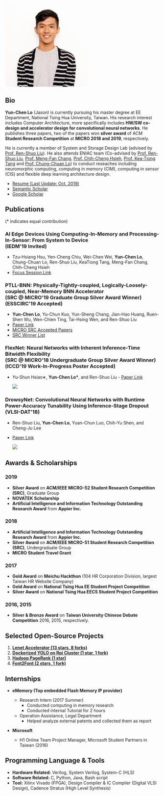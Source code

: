 

<img src="./pics/homepage_pic.jpg" alt="Jason"
	title="A cute kitten" width="270" />

## Bio
**Yun-Chen Lo** (Jason) is currently pursuing his master degree at EE Department, National Tsing Hua University, Taiwan.  His research interest includes Computer Architecture, more specifically includes **HW/SW co-design and accelerator design for convolutional neural networks**.  He publishes three papers, two of the papers won **silver award** of ACM **Student Research Competition** at **MICRO 2018 and 2019**, respectively.

He is currently a member of System and Storage Design Lab (advised by [Prof. Ren-Shuo Liu](https://www.ee.nthu.edu.tw/renshuo/)). He also attends ENIAC team (Co-advised by [Prof. Ren-Shuo Liu](https://scholar.google.com/citations?hl=en&user=KEshqdcAAAAJ), [Prof. Meng-Fan Chang](https://scholar.google.com.tw/citations?user=7rcOEiIAAAAJ&hl=zh-TW), [Prof. Chih-Cheng Hsieh](https://scholar.google.com.tw/citations?user=eBnwkkQAAAAJ&hl=zh-TW), [Prof. Kea-Tiong Tang](https://scholar.google.com/citations?user=DiSis28AAAAJ&hl=en) and [Prof. Chung-Chuan Lo](https://scholar.google.com/citations?user=zULxPHYAAAAJ&hl=zh-TW)) to conduct reseaches including neuromorphic computing, computing in memory (CIM), computing in sensor (CIS) and flexible deep learning architecture design.


- [Resume (Last Update: Oct. 2019)](https://drive.google.com/file/d/1QGFCl5tX7kb_BmRS08KPIeKVAKxrQaK9/view?usp=sharing)
-  [Semantic Scholar](https://www.semanticscholar.org/author/Yun-Chen-Lo/46215383)
- [Google Scholar](https://scholar.google.com/citations?user=DfbwFFgAAAAJ&hl=zh-TW)

## Publications
(* indicates equal contribution)

### **AI Edge Devices Using Computing-In-Memory and Processing-In-Sensor: From System to Device**<br/>(IEDM'19 Invited)
- Tzu-Hsiang Hsu, Yen-Cheng Chiu, Wei-Chen Wei, __Yun-Chen Lo__, Chung-Chuan Lo, Ren-Shuo Liu, KeaTiong Tang, Meng-Fan Chang, Chih-Cheng Hsieh
- [Focus Session Link](https://ieee-iedm.org/wp-content/uploads/2019/10/session-22.pdf)

### **PTLL-BNN: Physically-Tightly-coupled, Logically-Loosely-coupled, Near-Memory BNN Accelerator** <br/>(SRC @ MICRO'19 Graduate Group Silver Award Winner) <br/> (ESSCIRC'19 Accepted)

- __Yun-Chen Lo__, Yu-Chun Kuo, Yun-Sheng Chang, Jian-Hao Huang, Ruen-Shen Wu, Wen-Chien Ting, Tai-Hsing Wen, and Ren-Shuo Liu
- [Paper Link](https://ieeexplore.ieee.org/abstract/document/8902909)
- [MICRO SRC Accepted Papers](https://www.microarch.org/micro52/program/src.html)
- [SRC Winner List](https://src.acm.org/winners/2020)

### **FlexNet: Neural Networks with Inherent Inference-Time Bitwidth Flexibility** <br/>(SRC @ MICRO'18 Undergraduate Group Silver Award Winner) <br/>(ICCD'19 Work-In-Progress Poster Accepted)

- Yu-Shun Hsiao∗, __Yun-Chen Lo*__, and Ren-Shuo Liu - [Paper Link](https://www.microarch.org/micro51/SRC/posters/25_hsiao.pdf)
   
    <img src="https://i.imgur.com/Qm2Sbly.png" width="400">

### **DrowsyNet: Convolutional Neural Networks with Runtime Power-Accuracy Tunability Using Inference-Stage Dropout** <br/>(VLSI-DAT'18)
- Ren-Shuo Liu, __Yun-Chen Lo__, Yuan-Chun Luo, Chih-Yu Shen, and Cheng-Ju Lee
- [Paper Link](https://ieeexplore.ieee.org/document/8373242/)
   
    <img src="https://i.imgur.com/n2Qj4X3.png" width="400">
  
## Awards & Scholarships
### 2019
- **Silver Award** on **ACM/IEEE MICRO-52 Student Research Competition (SRC)**, Graduate Group
- **NOVATEK Scholarship**
- **Artificial Intelligence and Information Technology Outstanding Research Award** from **Appier Inc.**

### 2018
- **Artificial Intelligence and Information Technology Outstanding Research Award** from **Appier Inc.**
- **Silver Award** on **ACM/IEEE MICRO-51 Student Research Competition (SRC)**, Undergraduate Group
- **MICRO Student Travel Grant**

### 2017
- **Gold Award** on **Meichu Hackthon** (104 HR Corporation Division, largest Taiwan HR Website Company)
- **Gold Award** on **National Tsing Hua EE Student Project Competition**
- **Silver Award** on **National Tsing Hua EECS Student Project Competition**

### 2016, 2015
- **Silver & Bronze Award** on **Taiwan University Chinese Debate Competition** 2016, 2015, respectively.

	
## Selected Open-Source Projects
1. [**Lenet Accelerator (13 stars, 8 forks)**](https://github.com/jasonlo0509/Lenet_Accelerator)
2. [**Dockerized YOLO on Rpi Cluster (1 star, 1 fork)**]((https://github.com/jasonlo0509/Dockerized-YOLO-on-Rpi-Cluster))
3. [**Hadoop PageRank (1 star)**](https://github.com/jasonlo0509/Hadoop_PageRank)
4. [**Font2Font (2 stars, 1 fork)**](https://github.com/jasonlo0509/Font2Font)


## Internships
	
- **eMemory (Top embedded Flash Memory IP provider)**
    - Research Intern (2017 Summer)
        - Conducted computing in memory research 
        - Conducted internal Tutorial for 2 hours
    - Operation Assistance, Legal Department
        - Helped analyze external patents and collected them as report

- **Microsoft**
    - H1 Online Team Project Manager, Microsoft Student Partners in Taiwan (2016)


## Programming Language & Tools
- **Hardware Related:** Verilog, System Verilog, System-C (HLS)
- **Software Related:** C, Python, Java, Bash script
- **Tool:** Xilinx Vivado (FPGA), Design Compiler & IC Compiler (Digital VLSI Design), Cadence Stratus (High Level Synthesis)




